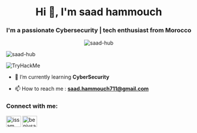 <!--[![MasterHead](https://techcrunch.com/wp-content/uploads/2019/04/password.gif)]-->
<h1 align="center">Hi 👋, I'm saad hammouch</h1>
<h3 align="center">I'm a passionate Cybersecurity | tech enthusiast from Morocco</h3>
<p align="center"> <img src="https://cdn.dribbble.com/users/239755/screenshots/3019824/dave_coding_dribbble.gif" alt="saad-hub" /> </p>

<p align="left"> <img src="https://komarev.com/ghpvc/?username=3issam-hub&label=Profile%20views&color=0e75b6&style=flat" alt="saad-hub" /> </p>
<img src="https://tryhackme-badges.s3.amazonaws.com/saad711.png" alt="TryHackMe">

- 🌱 I’m currently learning **CyberSecurity**

- 📫 How to reach me : **saad.hammouch711@gmail.com**

<h3 align="left">Connect with me:</h3>
<p align="left">
<a href="https://www.linkedin.com/in/saad-hammouch-319312211/" target="blank"><img align="center" src="https://raw.githubusercontent.com/rahuldkjain/github-profile-readme-generator/master/src/images/icons/Social/linked-in-alt.svg" alt="issam beniysa" height="30" width="40" /></a>
<a href="https://www.instagram.com/newsaad711/" target="blank"><img align="center" src="https://raw.githubusercontent.com/rahuldkjain/github-profile-readme-generator/master/src/images/icons/Social/instagram.svg" alt="beniysa_issam" height="30" width="40" /></a>
</p>
<script src="https://tryhackme.com/badge/1671096"></script>
